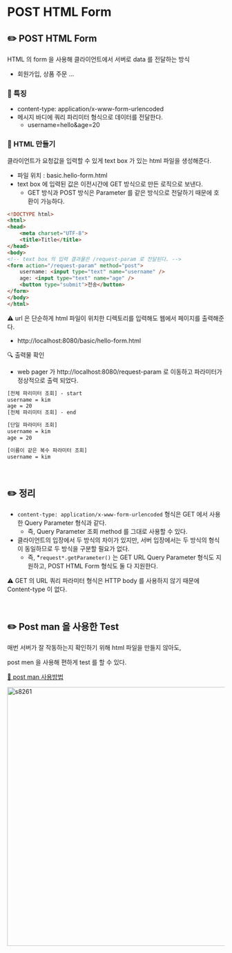 # POST HTML Form

## ✏️ POST HTML Form

HTML 의 form 을 사용해 클라이언트에서 서버로 data 를 전달하는 방식

- 회원가입, 상품 주문 …

### 📍 특징

- content-type: application/x-www-form-urlencoded
- 메시지 바디에 쿼리 파리미터 형식으로 데이터를 전달한다.
    - username=hello&age=20

### 📍 HTML 만들기

클라이언트가 요청값을 입력할 수 있게 text box 가 있는 html 파일을 생성해준다.

- 파일 위치 : basic.hello-form.html
- text box 에 입력된 값은 이전시간에 GET 방식으로 만든 로직으로 보낸다.
    - GET 방식과 POST 방식은 Parameter 를 같은 방식으로 전달하기 때문에 호환이 가능하다.

```html
<!DOCTYPE html>
<html>
<head>
    <meta charset="UTF-8">
    <title>Title</title>
</head>
<body>
<!-- text box 의 입력 결과물은 /request-param 로 전달된다. -->
<form action="/request-param" method="post">
    username: <input type="text" name="username" />
    age: <input type="text" name="age" />
    <button type="submit">전송</button>
</form>
</body>
</html>
```

⚠️ url 은 단순하게 html 파일이 위치한 디렉토리를 입력해도 웹에서 페이지를 출력해준다.

- http://localhost:8080/basic/hello-form.html

🔍 출력물 확인

- web pager 가 http://localhost:8080/request-param 로 이동하고 파라미터가 정상적으로 출력 되었다.

```html
[전체 파리미터 조회] - start
username = kim
age = 20
[전체 파리미터 조회] - end

[단일 파라미터 조회]
username = kim
age = 20

[이름이 같은 복수 파라미터 조회]
username = kim
```

<br>

## ✏️ 정리

- `content-type: application/x-www-form-urlencoded` 형식은 GET 에서 사용한 Query Parameter 형식과 같다.
    - 즉, Query Parameter 조회 method 를 그대로 사용할 수 있다.
- 클라이언트의 입장에서 두 방식의 차이가 있지만,
서버 입장에서는 두 방식의 형식이 동일하므로 두 방식을 구분할 필요가 없다.
    - 즉, *`request*.getParameter()` 는 GET URL  Query Parameter 형식도 지원하고,
    POST HTML Form 형식도 둘 다 지원한다.

⚠️ GET 의 URL 쿼리 파라미터 형식은 HTTP body 를 사용하지 않기 때문에 Content-type 이 없다.

<br>

## ✏️ Post man 을 사용한 Test

매번 서버가 잘 작동하는지 확인하기 위해 html 파일을 만들지 않아도,

post men 을 사용해 편하게 test 를 할 수 있다.

[🔗 post man 사용방법](https://github.com/choideakook/TIL/blob/main/Spring/4%20JPA%20활용2/1%20API%20개발%20기본/230111%201%20회원%20등록%20API.md)

<img width="600" alt="s8261" src="https://user-images.githubusercontent.com/115536240/218615307-3735ecac-58e4-4562-8095-50a5de156ba5.png">
